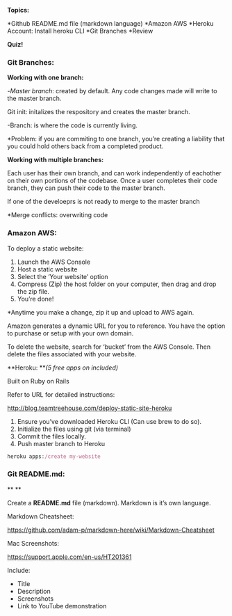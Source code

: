 **Topics:**

*Github README.md file (markdown language)
*Amazon AWS
*Heroku Account: Install heroku CLI
*Git Branches
*Review

**Quiz!**

### **Git Branches:**

**Working with one branch:**

-*Master branch*: created by default. Any code changes made will write to the master branch.

 Git init: initalizes the respository and creates the master branch.

-Branch: is where the code is currently living.

\*Problem: if you are commiting to one branch, you’re creating a liability that you could hold others back from a completed product.

**Working with multiple branches:**

Each user has their own branch, and can work independently of eachother on their own portions of the codebase. Once a user completes their code branch, they can push their code to the master branch.

If one of the develoeprs is not ready to merge to the master branch

\*Merge conflicts: overwriting code

### **Amazon AWS:**

To deploy a static website:

1. Launch the AWS Console
2. Host a static website
3. Select the ‘Your website’ option
4. Compress (Zip) the host folder on your computer, then drag and drop the zip file.
5. You’re done!

\*Anytime you make a change, zip it up and upload to AWS again.

Amazon generates a dynamic URL for you to reference. You have the option to purchase or setup with your own domain.

To delete the website, search for ‘bucket’ from the AWS Console. Then delete the files associated with your website.

**Heroku: ***(5 free apps on included)*

Built on Ruby on Rails

Refer to URL for detailed instructions:

<http://blog.teamtreehouse.com/deploy-static-site-heroku>

1. Ensure you’ve downloaded Heroku CLI (Can use brew to do so).
2. Initialize the files using git (via terminal)
3. Commit the files locally.
4. Push master branch to Heroku

```js
heroku apps:/create my-website
```

### **Git README.md:**

**
**

Create a **README.md** file (markdown). Markdown is it’s own language.

Markdown Cheatsheet:

<https://github.com/adam-p/markdown-here/wiki/Markdown-Cheatsheet>

Mac Screenshots:

<https://support.apple.com/en-us/HT201361>

Include:

* Title
* Description
* Screenshots
* Link to YouTube demonstration
